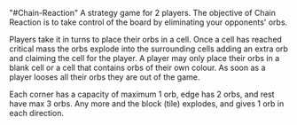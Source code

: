 "#Chain-Reaction"
A strategy game for 2 players.
The objective of Chain Reaction is to take control of the board by eliminating your opponents' orbs.

Players take it in turns to place their orbs in a cell. Once a cell has reached critical mass the orbs explode into the surrounding cells adding an extra orb and claiming the cell for the player. A player may only place their orbs in a blank cell or a cell that contains orbs of their own colour. As soon as a player looses all their orbs they are out of the game.

Each corner has a capacity of maximum 1 orb, edge has 2 orbs, and rest have max 3 orbs. Any more and the block (tile) explodes, and gives 1 orb in each direction.
